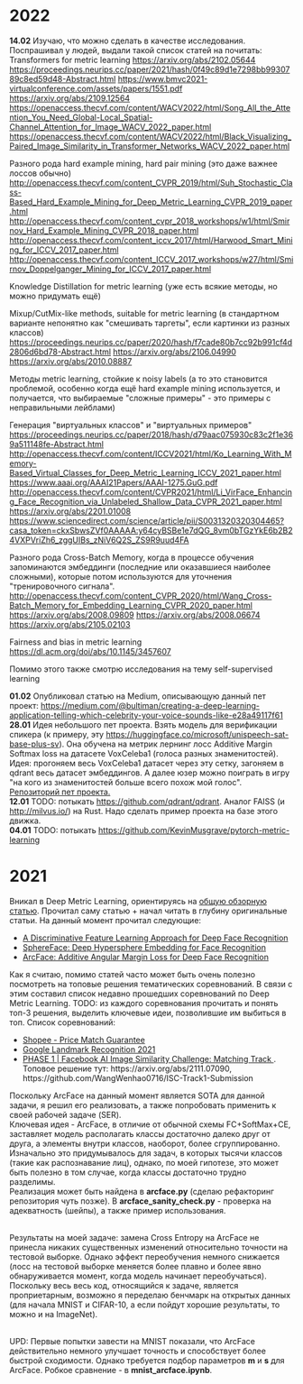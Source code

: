 # 2022
**14.02** Изучаю, что можно сделать в качестве исследования. Поспрашивал у людей, выдали такой список статей на почитать:
Transformers for metric learning
https://arxiv.org/abs/2102.05644
https://proceedings.neurips.cc/paper/2021/hash/0f49c89d1e7298bb9930789c8ed59d48-Abstract.html
https://www.bmvc2021-virtualconference.com/assets/papers/1551.pdf
https://arxiv.org/abs/2109.12564
https://openaccess.thecvf.com/content/WACV2022/html/Song_All_the_Attention_You_Need_Global-Local_Spatial-Channel_Attention_for_Image_WACV_2022_paper.html
https://openaccess.thecvf.com/content/WACV2022/html/Black_Visualizing_Paired_Image_Similarity_in_Transformer_Networks_WACV_2022_paper.html

Разного рода hard example mining, hard pair mining (это даже важнее лоссов обычно)
http://openaccess.thecvf.com/content_CVPR_2019/html/Suh_Stochastic_Class-Based_Hard_Example_Mining_for_Deep_Metric_Learning_CVPR_2019_paper.html
http://openaccess.thecvf.com/content_cvpr_2018_workshops/w1/html/Smirnov_Hard_Example_Mining_CVPR_2018_paper.html
http://openaccess.thecvf.com/content_iccv_2017/html/Harwood_Smart_Mining_for_ICCV_2017_paper.html
http://openaccess.thecvf.com/content_ICCV_2017_workshops/w27/html/Smirnov_Doppelganger_Mining_for_ICCV_2017_paper.html

Knowledge Distillation for metric learning (уже есть всякие методы, но можно придумать ещё) 

Mixup/CutMix-like methods, suitable for metric learning (в стандартном варианте непонятно как "смешивать таргеты", если картинки из разных классов)
https://proceedings.neurips.cc/paper/2020/hash/f7cade80b7cc92b991cf4d2806d6bd78-Abstract.html
https://arxiv.org/abs/2106.04990
https://arxiv.org/abs/2010.08887

Методы metric learning, стойкие к noisy labels (а то это становится проблемой, особенно когда ещё hard example mining используется, и получается, что выбираемые "сложные примеры" - это примеры с неправильными лейблами)

Генерация "виртуальных классов" и "виртуальных примеров"
https://proceedings.neurips.cc/paper/2018/hash/d79aac075930c83c2f1e369a511148fe-Abstract.html
http://openaccess.thecvf.com/content/ICCV2021/html/Ko_Learning_With_Memory-Based_Virtual_Classes_for_Deep_Metric_Learning_ICCV_2021_paper.html
https://www.aaai.org/AAAI21Papers/AAAI-1275.GuG.pdf
http://openaccess.thecvf.com/content/CVPR2021/html/Li_VirFace_Enhancing_Face_Recognition_via_Unlabeled_Shallow_Data_CVPR_2021_paper.html
https://arxiv.org/abs/2201.01008
https://www.sciencedirect.com/science/article/pii/S0031320320304465?casa_token=ckxSbwsZVf0AAAAA:y64cyBSBe1e7dQG_8vm0bTGzYkE6b2B24VXPVriZh6_zggUIBs_zNiV6Q2S_ZS9R9uud4FA

Разного рода Cross-Batch Memory, когда в процессе обучения запоминаются эмбеддинги (последние или оказавшиеся наиболее сложными), которые потом используются для уточнения "тренировочного сигнала".
http://openaccess.thecvf.com/content_CVPR_2020/html/Wang_Cross-Batch_Memory_for_Embedding_Learning_CVPR_2020_paper.html
https://arxiv.org/abs/2008.09809
https://arxiv.org/abs/2008.06674
https://arxiv.org/abs/2105.02103

Fairness and bias in metric learning
https://dl.acm.org/doi/abs/10.1145/3457607

Помимо этого также смотрю исследования на тему self-supervised learning

**01.02** Опубликовал статью на Medium, описывающую данный пет проект: https://medium.com/@bultiman/creating-a-deep-learning-application-telling-which-celebrity-your-voice-sounds-like-e28a49117f61<br>
**28.01** Идея небольшого пет проекта. Взять модель для верификации спикера (к примеру, эту https://huggingface.co/microsoft/unispeech-sat-base-plus-sv). Она обучена на метрик лернинг лосс Additive Margin Softmax loss на датасете VoxCeleba1 (голоса разных знаменитостей). Идея: прогоняем весь VoxCeleba1 датасет через эту сетку, загоняем в qdrant весь датасет эмбеддингов. А далее юзер можно поиграть в игру "на кого из знаменитостей больше всего похож мой голос". <a href="https://github.com/Sorrow321/celeba_similarity">Репозиторий пет проекта.</a><br>
**12.01** TODO: потыкать https://github.com/qdrant/qdrant. Аналог FAISS (и http://milvus.io/) на Rust. Надо сделать пример проекта на базе этого движка.<br>
**04.01** TODO: потыкать https://github.com/KevinMusgrave/pytorch-metric-learning

# 2021
Вникал в Deep Metric Learning, ориентируясь на <a href="https://hav4ik.github.io/articles/deep-metric-learning-survey">общую обзорную статью</a>. 
Прочитал саму статью + начал читать в глубину оригинальные статьи. На данный момент прочитал следующие:
<ul>
<li> <a href="https://link.springer.com/chapter/10.1007/978-3-319-46478-7_31">A Discriminative Feature Learning Approach for Deep Face Recognition</a>
<li> <a href="https://arxiv.org/abs/1704.08063">SphereFace: Deep Hypersphere Embedding for Face Recognition</a>
<li> <a href="https://arxiv.org/abs/1801.07698">ArcFace: Additive Angular Margin Loss for Deep Face Recognition</a>
</ul>

Как я считаю, помимо статей часто может быть очень полезно посмотреть на топовые решения тематических соревнований.
В связи с этим составил список недавно прошедших соревнований по Deep Metric Learning. TODO: из каждого соревнования прочитать и понять топ-3 решения, выделить ключевые идеи, позволившие им выбиться в топ.
Список соревнований:
<ul>
<li> <a href="https://www.kaggle.com/c/shopee-product-matching/"> Shopee - Price Match Guarantee </a>
<li> <a href="https://www.kaggle.com/c/landmark-recognition-2021"> Google Landmark Recognition 2021 </a>
<li> <a href="https://www.drivendata.org/competitions/79/competition-image-similarity-1-dev/"> PHASE 1 | Facebook AI Image Similarity Challenge: Matching Track </a>. Топовое решение тут: https://arxiv.org/abs/2111.07090, https://github.com/WangWenhao0716/ISC-Track1-Submission
</ul>

Поскольку ArcFace на данный момент является SOTA для данной задачи, я решил его реализовать, а также попробовать применить к своей рабочей задаче (SER).<br>
Ключевая идея - ArcFace, в отличие от обычной схемы FC+SoftMax+CE, заставляет модель располагать классы достаточно далеко друг от друга, а элементы внутри классов, наоборот, более сгруппированно.<br>
Изначально это придумывалось для задач, в которых тысячи классов (такие как распознавание лиц), однако, по моей гипотезе, это может быть полезно в том случае, когда классы достаточно трудно разделимы.<br>
Реализация может быть найдена в <b>arcface.py</b> (сделаю рефакторинг репозитория чуть позже). В <b>arcface_sanity_check.py</b> - проверка на адекватность (шейпы), а также пример использования.<br><br>

Результаты на моей задаче: замена Cross Entropy на ArcFace не принесла никаких существенных изменений относительно точности на тестовой выборке. Однако эффект переобучения немного снижается (лосс на тестовой выборке меняется более плавно и более явно обнаруживается момент, когда модель начинает переобучаться). Поскольку весь весь код, относящийся к задаче, является проприетарным, возможно я переделаю бенчмарк на открытых данных (для начала MNIST и CIFAR-10, а если пойдут хорошие результаты, то можно и на ImageNet).<br><br>

UPD: Первые попытки завести на MNIST показали, что ArcFace действительно немного улучшает точность и способствует более быстрой сходимости. Однако требуется подбор параметров <b>m</b> и <b>s</b> для ArcFace. Робкое сравнение - в <b>mnist_arcface.ipynb</b>.
